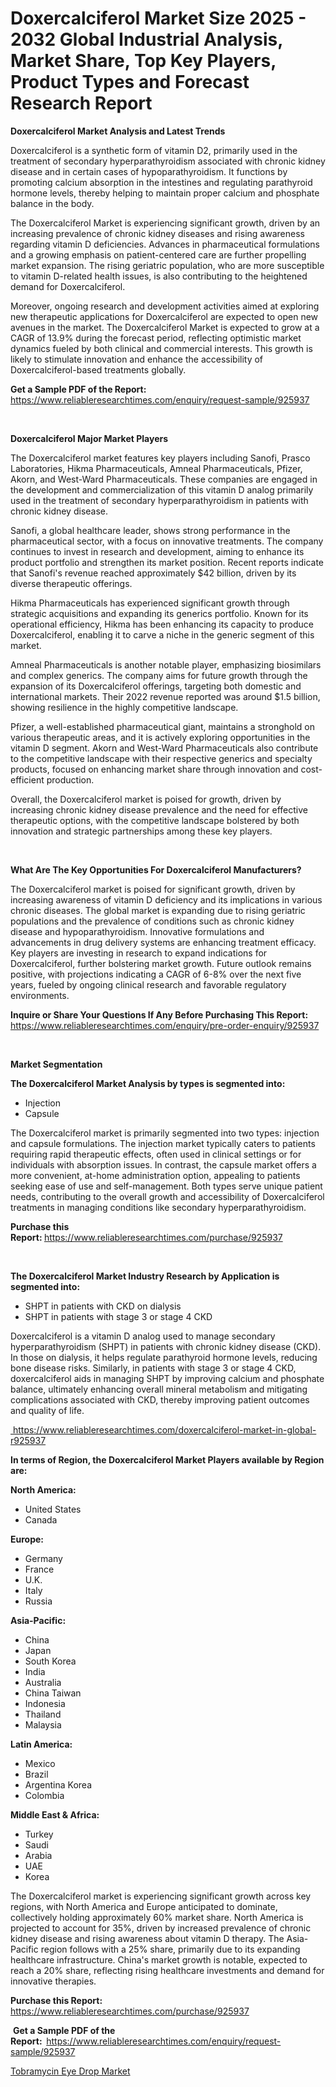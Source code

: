 <p><h1>Doxercalciferol Market Size 2025 - 2032 Global Industrial Analysis, Market Share, Top Key Players, Product Types and Forecast Research Report</h1></p><p><strong>Doxercalciferol Market Analysis and Latest Trends</strong></p>
<p><p>Doxercalciferol is a synthetic form of vitamin D2, primarily used in the treatment of secondary hyperparathyroidism associated with chronic kidney disease and in certain cases of hypoparathyroidism. It functions by promoting calcium absorption in the intestines and regulating parathyroid hormone levels, thereby helping to maintain proper calcium and phosphate balance in the body.</p><p>The Doxercalciferol Market is experiencing significant growth, driven by an increasing prevalence of chronic kidney diseases and rising awareness regarding vitamin D deficiencies. Advances in pharmaceutical formulations and a growing emphasis on patient-centered care are further propelling market expansion. The rising geriatric population, who are more susceptible to vitamin D-related health issues, is also contributing to the heightened demand for Doxercalciferol.</p><p>Moreover, ongoing research and development activities aimed at exploring new therapeutic applications for Doxercalciferol are expected to open new avenues in the market. The Doxercalciferol Market is expected to grow at a CAGR of 13.9% during the forecast period, reflecting optimistic market dynamics fueled by both clinical and commercial interests. This growth is likely to stimulate innovation and enhance the accessibility of Doxercalciferol-based treatments globally.</p></p>
<p><strong>Get a Sample PDF of the Report:&nbsp;</strong> <a href="https://www.reliableresearchtimes.com/enquiry/request-sample/925937?utm_campaign=3258&utm_medium=2&utm_source=Github&utm_content=ia&utm_term=08032025&utm_id=doxercalciferol">https://www.reliableresearchtimes.com/enquiry/request-sample/925937</a></p>
<p>&nbsp;</p>
<p><strong>Doxercalciferol Major Market Players</strong></p>
<p><p>The Doxercalciferol market features key players including Sanofi, Prasco Laboratories, Hikma Pharmaceuticals, Amneal Pharmaceuticals, Pfizer, Akorn, and West-Ward Pharmaceuticals. These companies are engaged in the development and commercialization of this vitamin D analog primarily used in the treatment of secondary hyperparathyroidism in patients with chronic kidney disease.</p><p>Sanofi, a global healthcare leader, shows strong performance in the pharmaceutical sector, with a focus on innovative treatments. The company continues to invest in research and development, aiming to enhance its product portfolio and strengthen its market position. Recent reports indicate that Sanofi's revenue reached approximately $42 billion, driven by its diverse therapeutic offerings.</p><p>Hikma Pharmaceuticals has experienced significant growth through strategic acquisitions and expanding its generics portfolio. Known for its operational efficiency, Hikma has been enhancing its capacity to produce Doxercalciferol, enabling it to carve a niche in the generic segment of this market.</p><p>Amneal Pharmaceuticals is another notable player, emphasizing biosimilars and complex generics. The company aims for future growth through the expansion of its Doxercalciferol offerings, targeting both domestic and international markets. Their 2022 revenue reported was around $1.5 billion, showing resilience in the highly competitive landscape.</p><p>Pfizer, a well-established pharmaceutical giant, maintains a stronghold on various therapeutic areas, and it is actively exploring opportunities in the vitamin D segment. Akorn and West-Ward Pharmaceuticals also contribute to the competitive landscape with their respective generics and specialty products, focused on enhancing market share through innovation and cost-efficient production.</p><p>Overall, the Doxercalciferol market is poised for growth, driven by increasing chronic kidney disease prevalence and the need for effective therapeutic options, with the competitive landscape bolstered by both innovation and strategic partnerships among these key players.</p></p>
<p>&nbsp;</p>
<p><strong>What Are The Key Opportunities For Doxercalciferol Manufacturers?</strong></p>
<p><p>The Doxercalciferol market is poised for significant growth, driven by increasing awareness of vitamin D deficiency and its implications in various chronic diseases. The global market is expanding due to rising geriatric populations and the prevalence of conditions such as chronic kidney disease and hypoparathyroidism. Innovative formulations and advancements in drug delivery systems are enhancing treatment efficacy. Key players are investing in research to expand indications for Doxercalciferol, further bolstering market growth. Future outlook remains positive, with projections indicating a CAGR of 6-8% over the next five years, fueled by ongoing clinical research and favorable regulatory environments.</p></p>
<p><strong>Inquire or Share Your Questions If Any Before Purchasing This Report:</strong> <a href="https://www.reliableresearchtimes.com/enquiry/pre-order-enquiry/925937?utm_campaign=3258&utm_medium=2&utm_source=Github&utm_content=ia&utm_term=08032025&utm_id=doxercalciferol">https://www.reliableresearchtimes.com/enquiry/pre-order-enquiry/925937</a></p>
<p>&nbsp;</p>
<p><strong>Market Segmentation</strong></p>
<p><strong>The Doxercalciferol Market Analysis by types is segmented into:</strong></p>
<p><ul><li>Injection</li><li>Capsule</li></ul></p>
<p><p>The Doxercalciferol market is primarily segmented into two types: injection and capsule formulations. The injection market typically caters to patients requiring rapid therapeutic effects, often used in clinical settings or for individuals with absorption issues. In contrast, the capsule market offers a more convenient, at-home administration option, appealing to patients seeking ease of use and self-management. Both types serve unique patient needs, contributing to the overall growth and accessibility of Doxercalciferol treatments in managing conditions like secondary hyperparathyroidism.</p></p>
<p><strong>Purchase this Report:&nbsp;</strong><a href="https://www.reliableresearchtimes.com/purchase/925937?utm_campaign=3258&utm_medium=2&utm_source=Github&utm_content=ia&utm_term=08032025&utm_id=doxercalciferol">https://www.reliableresearchtimes.com/purchase/925937</a></p>
<p>&nbsp;</p>
<p><strong>The Doxercalciferol Market Industry Research by Application is segmented into:</strong></p>
<p><ul><li>SHPT in patients with CKD on dialysis</li><li>SHPT in patients with stage 3 or stage 4 CKD</li></ul></p>
<p><p>Doxercalciferol is a vitamin D analog used to manage secondary hyperparathyroidism (SHPT) in patients with chronic kidney disease (CKD). In those on dialysis, it helps regulate parathyroid hormone levels, reducing bone disease risks. Similarly, in patients with stage 3 or stage 4 CKD, doxercalciferol aids in managing SHPT by improving calcium and phosphate balance, ultimately enhancing overall mineral metabolism and mitigating complications associated with CKD, thereby improving patient outcomes and quality of life.</p></p>
<p><a href="https://www.reliableresearchtimes.com/doxercalciferol-market-in-global-r925937?utm_campaign=3258&utm_medium=2&utm_source=Github&utm_content=ia&utm_term=08032025&utm_id=doxercalciferol">&nbsp;https://www.reliableresearchtimes.com/doxercalciferol-market-in-global-r925937</a></p>
<p><strong>In terms of Region, the Doxercalciferol Market Players available by Region are:</strong></p>
<p>
    <p> <strong> North America: </strong>
        <ul>
            <li>United States</li>
            <li>Canada</li>
        </ul>
        </p> 
    <p> <strong> Europe: </strong>
        <ul>
            <li>Germany</li>
            <li>France</li>
            <li>U.K.</li>
            <li>Italy</li>
            <li>Russia</li>
        </ul>
        </p> 
    <p> <strong> Asia-Pacific: </strong>
        <ul>
            <li>China</li>
            <li>Japan</li>
            <li>South Korea</li>
            <li>India</li>
            <li>Australia</li>
            <li>China Taiwan</li>
            <li>Indonesia</li>
            <li>Thailand</li>
            <li>Malaysia</li>
        </ul>
        </p> 
    <p> <strong> Latin America: </strong>
        <ul>
            <li>Mexico</li>
            <li>Brazil</li>
            <li>Argentina Korea</li>
            <li>Colombia</li>
        </ul>
        </p> 
    <p> <strong> Middle East & Africa: </strong>
        <ul>
            <li>Turkey</li>
            <li>Saudi</li>
            <li>Arabia</li>
            <li>UAE</li>
            <li>Korea</li>
        </ul>
    </p>
    </p>
<p><p>The Doxercalciferol market is experiencing significant growth across key regions, with North America and Europe anticipated to dominate, collectively holding approximately 60% market share. North America is projected to account for 35%, driven by increased prevalence of chronic kidney disease and rising awareness about vitamin D therapy. The Asia-Pacific region follows with a 25% share, primarily due to its expanding healthcare infrastructure. China's market growth is notable, expected to reach a 20% share, reflecting rising healthcare investments and demand for innovative therapies.</p></p>
<p><strong>Purchase this Report: </strong><a href="https://www.reliableresearchtimes.com/purchase/925937?utm_campaign=3258&utm_medium=2&utm_source=Github&utm_content=ia&utm_term=08032025&utm_id=doxercalciferol">https://www.reliableresearchtimes.com/purchase/925937</a></p>
<p>&nbsp;<strong>Get a Sample PDF of the Report:&nbsp;&nbsp;</strong><a href="https://www.reliableresearchtimes.com/enquiry/request-sample/925937?utm_campaign=3258&utm_medium=2&utm_source=Github&utm_content=ia&utm_term=08032025&utm_id=doxercalciferol">https://www.reliableresearchtimes.com/enquiry/request-sample/925937</a></p>
<p><strong></strong></p>
<p><p><a href="https://github.com/saoneubeh8/Market-Research-Report-List-1/blob/main/tobramycin-eye-drop-market.md?utm_campaign=3258&utm_medium=2&utm_source=Github&utm_content=ia&utm_term=08032025&utm_id=doxercalciferol">Tobramycin Eye Drop Market</a></p></p>